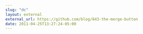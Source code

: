 ```yaml
---
slug: "dc"
layout: external
external_url: https://github.com/blog/843-the-merge-button
date: 2011-04-25T13:27:24-05:00
---
```


